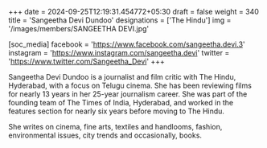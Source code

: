 +++
date = 2024-09-25T12:19:31.454772+05:30
draft = false
weight = 340
title = 'Sangeetha Devi Dundoo'
designations = ['The Hindu']
img = '/images/members/SANGEETHA DEVI.jpg'

[soc_media]
facebook = 'https://www.facebook.com/sangeetha.devi.3'
instagram = 'https://www.instagram.com/sangeetha.devi'
twitter = 'https://www.twitter.com/Sangeetha_Devi'
+++

Sangeetha Devi Dundoo is a journalist and film critic with The Hindu, Hyderabad, with a focus on Telugu cinema. She has been reviewing films for nearly 13 years in her 25-year journalism career. She was part of the founding team of The Times of India, Hyderabad, and worked in the features section for nearly six years before moving to The Hindu.

She writes on cinema, fine arts, textiles and handlooms, fashion, environmental issues, city trends and occasionally, books.
